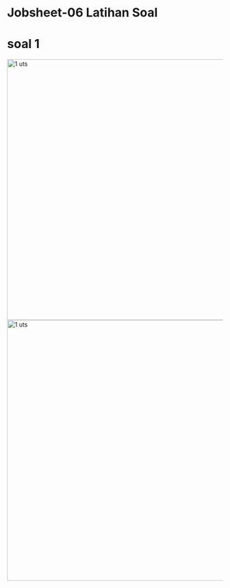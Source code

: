 # Jobsheet-06 Latihan Soal
<h1> soal 1</h1>

<img width="608" alt="1 uts " src=https://github.com/AchmadAnnasAwwabin/Learn-My-SQL/assets/160121014/15a5a986-0632-406c-8f63-fba8f3875d5b>

<img width="608" alt="1 uts " src=ttps://github.com/AchmadAnnasAwwabin/Learn-My-SQL/assets/160121014/fdcd7a6f-d0be-4fb0-bb97-e25a9cd92f15>

